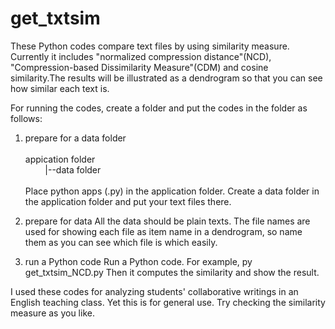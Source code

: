 # get_txtsim
These Python codes compare text files by using similarity measure. Currently it includes "normalized compression distance"(NCD), 
"Compression-based  Dissimilarity Measure"(CDM) and cosine similarity.The results will be illustrated as a dendrogram so that 
you can see how similar each text is.

For running the codes, create a folder and put the codes in the folder as follows:

1. prepare for a data folder<BR><BR>
appication folder<BR>
&nbsp;&nbsp;&nbsp;&nbsp;&nbsp;&nbsp;&nbsp;&nbsp;|--data folder<BR><BR>
Place python apps (.py) in the application folder. Create a data folder in the application folder and put your text files there.

2. prepare for data
All the data should be plain texts. The file names are used for showing each file as item name in a dendrogram, so name them
as you can see which file is which easily.

3. run a Python code
Run a Python code. For example,
py get_txtsim_NCD.py
Then it computes the similarity and show the result.

I used these codes for analyzing students' collaborative writings in an English teaching class.
Yet this is for general use. Try checking the similarity measure as you like.
